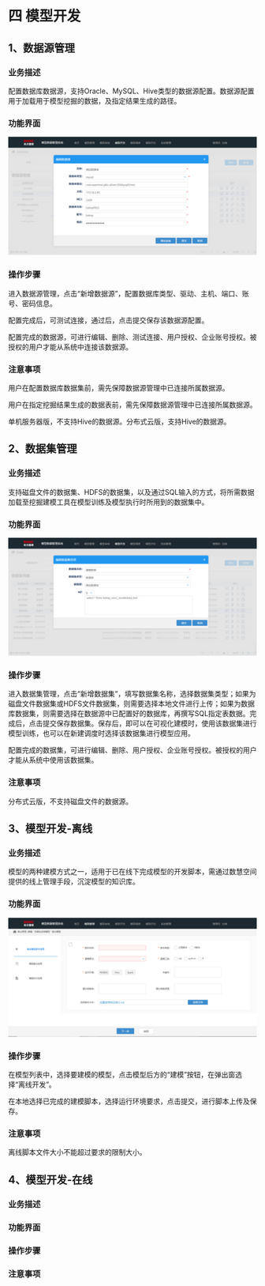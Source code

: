# 四   模型开发

## 1、数据源管理

### 业务描述

配置数据库数据源，支持Oracle、MySQL、Hive类型的数据源配置。数据源配置用于加载用于模型挖掘的数据，及指定结果生成的路径。

### 功能界面

![](/assets/数据源管理.png)

### 操作步骤

进入数据源管理，点击“新增数据源”，配置数据库类型、驱动、主机、端口、账号、密码信息。

配置完成后，可测试连接，通过后，点击提交保存该数据源配置。

配置完成的数据源，可进行编辑、删除、测试连接、用户授权、企业账号授权。被授权的用户才能从系统中连接该数据源。

### 注意事项

用户在配置数据库数据集前，需先保障数据源管理中已连接所属数据源。

用户在指定挖掘结果生成的数据表前，需先保障数据源管理中已连接所属数据源。

单机服务器版，不支持Hive的数据源。分布式云版，支持Hive的数据源。

## 2、数据集管理

### 业务描述

支持磁盘文件的数据集、HDFS的数据集，以及通过SQL输入的方式，将所需数据加载至挖掘建模工具在模型训练及模型执行时所用到的数据集中。

### 功能界面

![](/assets/数据集管理.png)

### 操作步骤

进入数据集管理，点击“新增数据集”，填写数据集名称，选择数据集类型；如果为磁盘文件数据集或HDFS文件数据集，则需要选择本地文件进行上传；如果为数据库数据集，则需要选择在数据源中已配置好的数据库，再撰写SQL指定表数据。完成后，点击提交保存数据集。保存后，即可以在可视化建模时，使用该数据集进行模型训练，也可以在新建调度时选择该数据集进行模型应用。

配置完成的数据集，可进行编辑、删除、用户授权、企业账号授权。被授权的用户才能从系统中使用该数据集。

### 注意事项

分布式云版，不支持磁盘文件的数据源。

## 3、模型开发-离线

### 业务描述

模型的两种建模方式之一，适用于已在线下完成模型的开发脚本，需通过数慧空间提供的线上管理手段，沉淀模型的知识库。

### 功能界面

![](/assets/离线建模.png)

### 操作步骤

在模型列表中，选择要建模的模型，点击模型后方的“建模”按钮，在弹出窗选择“离线开发”。

在本地选择已完成的建模脚本，选择运行环境要求，点击提交，进行脚本上传及保存。

### 注意事项

离线脚本文件大小不能超过要求的限制大小。

## 4、模型开发-在线

### 业务描述

### 功能界面

### 操作步骤

### 注意事项

### 



